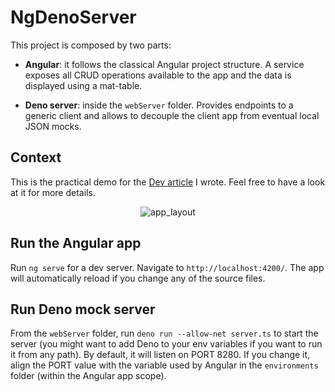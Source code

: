 # NgDenoServer

This project is composed by two parts:

- **Angular**: it follows the classical Angular project structure. A service exposes all CRUD operations available to the app and the data is displayed using a mat-table.

- **Deno server**: inside the `webServer` folder. Provides endpoints to a generic client and allows to decouple the client app from eventual local JSON mocks.

## Context

This is the practical demo for the [Dev article](https://dev.to/paco_ita/create-an-angular-rest-api-mock-with-deno-598b) I wrote. Feel free to have a look at it for more details.

<p align="center">
<img src="https://res.cloudinary.com/practicaldev/image/fetch/s--zaxNbWmc--/c_limit%2Cf_auto%2Cfl_progressive%2Cq_auto%2Cw_880/https://dev-to-uploads.s3.amazonaws.com/i/7lxybbz4tj6o0ax1w9ox.png" alt="app_layout">
</p> 

## Run the Angular app

Run `ng serve` for a dev server. Navigate to `http://localhost:4200/`. The app will automatically reload if you change any of the source files.

## Run Deno mock server

From the `webServer` folder, run `deno run --allow-net server.ts` to start the server (you might want to add Deno to your env variables if you want to run it from any path). By default, it will listen on PORT 8280. If you change it, align the PORT value with the variable used by Angular in the `environments` folder (within the Angular app scope). 


